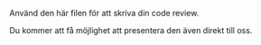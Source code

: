Använd den här filen för att skriva din code review.

Du kommer att få möjlighet att presentera den även direkt till oss.
